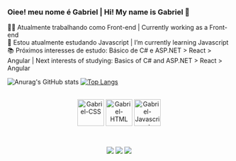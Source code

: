 ### Oiee! meu nome é Gabriel | Hi! My name is Gabriel 👋

👨‍💻 Atualmente trabalhando como Front-end | Currently working as a Front-end </br>
📖 Estou atualmente estudando Javascript | I’m currently learning Javascript </br>
📚 Próximos interesses de estudo: Básico de C# e ASP.NET > React > Angular | Next interests of studying: Basics of C# and ASP.NET > React > Angular </br>

![Anurag's GitHub stats](https://github-readme-stats.vercel.app/api?username=gabrielcceballos&show_icons=true&theme=github_dark)
[![Top Langs](https://github-readme-stats.vercel.app/api/top-langs/?username=gabrielcceballos&show_icons=true&theme=github_dark)](https://github.com/gabrielcceballos/github-readme-stats)</br></br>

<div align="center" style="display: inline_block">
  <img align="center" height="60" width="60" src="https://cdn.jsdelivr.net/gh/devicons/devicon/icons/css3/css3-original.svg" alt="Gabriel-CSS"/>
  <img align="center" height="60" width="60"  src="https://cdn.jsdelivr.net/gh/devicons/devicon/icons/html5/html5-original.svg" alt="Gabriel-HTML"/>
  <img align="center" height="60" width="60" src="https://cdn.jsdelivr.net/gh/devicons/devicon/icons/javascript/javascript-original.svg" alt="Gabriel-Javascript"/>
</div>

</br>

##

<div align="center" style="display: inline_block">
  <a href="https://t.me/gabrielcceballos" target="_blank"><img src="https://img.shields.io/badge/Telegram-2CA5E0?style=for-the-badge&logo=telegram&logoColor=white" target="_blank"></a>
  <a href="mailto:gabrielcceballos@gmail.com" target="_blank"><img src="https://img.shields.io/badge/Gmail-D14836?style=for-the-badge&logo=gmail&logoColor=white" target="_blank"></a>
  <a href="https://www.linkedin.com/in/gabriel-da-costa-ceballos-29b9b71a6/" target="_blank"><img src="https://img.shields.io/badge/LinkedIn-0077B5?style=for-the-badge&logo=linkedin&logoColor=white" target="_blank"></a>
</div>
